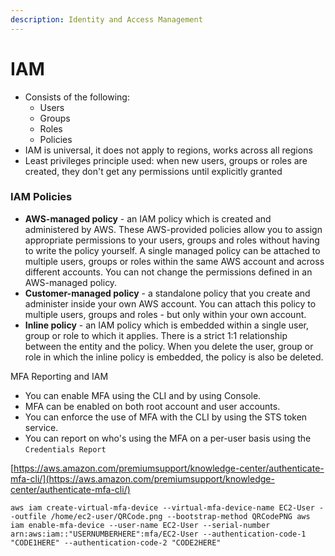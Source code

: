 ```yaml
---
description: Identity and Access Management
---
```


# IAM

* Consists of the following:
  * Users
  * Groups
  * Roles
  * Policies
* IAM is universal, it does not apply to regions, works across all regions
* Least privileges  principle used: when new users, groups or roles are created, they don't get any permissions until explicitly granted

### IAM Policies

* **AWS-managed policy** - an IAM policy which is created and administered by AWS. These AWS-provided policies allow you to assign appropriate permissions to your users, groups and roles without having to write the policy yourself. A single managed policy can be attached to multiple users, groups or roles within the same AWS account and across different accounts. You can not change the permissions defined in an AWS-managed policy.
* **Customer-managed policy** - a standalone policy that you create and administer inside your own AWS account. You can attach this policy to multiple users, groups and roles - but only within your own account.
* **Inline policy** - an IAM policy which is embedded within a single user, group or role to which it applies. There is a strict 1:1 relationship between the entity and the policy. When you delete the user, group or role in which the inline policy is embedded, the policy is also be deleted.

MFA Reporting and IAM

* You can enable MFA using the CLI and by using Console.
* MFA can be enabled on both root account and user accounts.
* You can enforce the use of MFA with the CLI by using the STS token service.
* You can report on who's using the MFA on a per-user basis using the `Credentials Report`

[https://aws.amazon.com/premiumsupport/knowledge-center/authenticate-mfa-cli/](https://aws.amazon.com/premiumsupport/knowledge-center/authenticate-mfa-cli/)

`aws iam create-virtual-mfa-device --virtual-mfa-device-name EC2-User --outfile /home/ec2-user/QRCode.png --bootstrap-method QRCodePNG aws iam enable-mfa-device --user-name EC2-User --serial-number arn:aws:iam::"USERNUMBERHERE":mfa/EC2-User --authentication-code-1 "CODE1HERE" --authentication-code-2 "CODE2HERE"`



